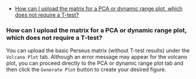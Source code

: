 
- [How can I upload the matrix for a PCA or dynamic range plot, which does not require a T-test?](#how-can-i-upload-the-matrix-for-a-pca-or-dynamic-range-plot-which-does-not-require-a-t-test)


### How can I upload the matrix for a PCA or dynamic range plot, which does not require a T-test?

You can upload the basic Perseus matrix (without T-test results) under the `Volcano Plot` tab. Although an error message may appear for the volcano plot, you can proceed directly to the PCA or dynamic range plot tab and then click the `Generate Plot` button to create your desired figure. 
